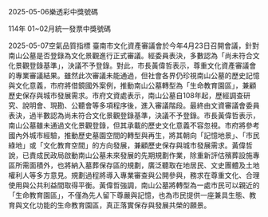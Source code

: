 
2025-05-06樂透彩中獎號碼

                                
114年 01~02月統一發票中獎號碼
                             
2025-05-07空氣品質指標
                              臺南市文化資產審議會於今年4月23日召開會議，針對南山公墓是否登錄為文化景觀進行正式審議。經委員表決，多數認為「尚未符合文化景觀登錄基準」，決議不予登錄。對此，市長黃偉哲表示，尊重文化資產審議會的專業審議結果。雖然此次審議未能通過，但社會各界仍珍視南山公墓的歷史記憶與文化意義，市府將借鏡國外案例，推動南山公墓轉型為「生命教育園區」，兼顧歷史保存與城市發展需求。市府文資處表示，南山公墓自108年起，歷經調查研究、說明會、現勘、公聽會等多項程序後，進入審議階段。最終由文資審議會委員表決，過半數認為尚未符合文化景觀登錄基準，決議不予登錄。市長黃偉哲表示，南山公墓雖未通過文化景觀登錄，但其承載的歷史文化意義不容忽視。市府將參考國內外城市經驗，推動歷史墓園空間的轉型與再生，將其朝向「記憶地景」、「市民綠地」或「文化教育空間」的方向發展，兼顧歷史保存與城市發展需求。黃偉哲說，已責成民政局啟動南山公墓未來發展的先期規劃作業，除重新評估殯葬設施專區所需面積外，也將納入墓葬保存區的規劃，廣泛聽取在地居民、文史團體及土地權利人等多方意見。規劃過程將導入專業審查與公開參與，務求在尊重文化、合理使用與公共利益間取得平衡。黃偉哲強調，南山公墓將轉型為一處市民可以親近的「生命教育園區」，不僅為先人留下尊嚴與記憶，也為市民提供一座兼具生態、教育與文化功能的生命教育園區，真正落實保存與發展共榮的願景。